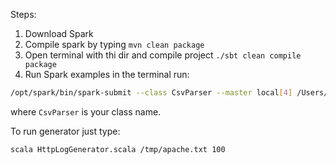 Steps:
1. Download Spark
2. Compile spark by typing `mvn clean package`
3. Open terminal with thi dir and compile project `./sbt clean compile package`
4. Run Spark examples in the terminal run:

```sh
/opt/spark/bin/spark-submit --class CsvParser --master local[4] /Users/sebastian/workshop/target/scala-2.11/espeo-workshops_2.11-1.0.jar
```

where `CsvParser` is your class name.

To run generator just type:

```sh
scala HttpLogGenerator.scala /tmp/apache.txt 100
```